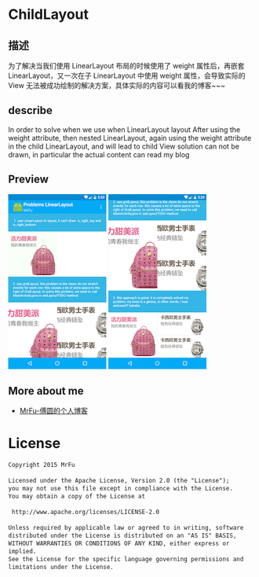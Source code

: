 ChildLayout
=====================


## 描述

为了解决当我们使用 LinearLayout 布局的时候使用了 weight 属性后，再嵌套LinearLayout，又一次在子 LinearLayout 中使用 weight 属性，会导致实际的 View 无法被成功绘制的解决方案，具体实际的内容可以看我的博客~~~


## describe

In order to solve when we use when LinearLayout layout After using the weight attribute, then nested LinearLayout, again using the weight attribute in the child LinearLayout, and will lead to child View solution can not be drawn, in particular the actual content can read my blog 


## Preview

![preview1](https://raw.githubusercontent.com/MrFuFuFu/ChildLayout/master/Images/device-2015-06-22-173405.png)
![preview2](https://raw.githubusercontent.com/MrFuFuFu/ChildLayout/master/Images/device-2015-06-22-173340.png)

## More about me

* [MrFu-傅圆的个人博客](http://mrfufufu.github.io/)

License
============

    Copyright 2015 MrFu

	Licensed under the Apache License, Version 2.0 (the "License");
	you may not use this file except in compliance with the License.
	You may obtain a copy of the License at

     http://www.apache.org/licenses/LICENSE-2.0

	Unless required by applicable law or agreed to in writing, software
	distributed under the License is distributed on an "AS IS" BASIS,
	WITHOUT WARRANTIES OR CONDITIONS OF ANY KIND, either express or implied.
	See the License for the specific language governing permissions and
	limitations under the License.